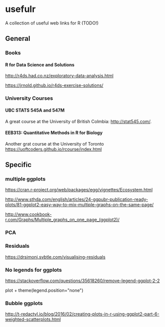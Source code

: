 # usefulr

A collection of useful web links for R (TODO!)

## General

### Books

#### R for Data Science and Solutions

<http://r4ds.had.co.nz/exploratory-data-analysis.html>

<https://jrnold.github.io/r4ds-exercise-solutions/>

### University Courses

#### UBC STATS 545A and 547M

A great course at the University of British Colmbia: <http://stat545.com/>. 

#### EEB313: Quantitative Methods in R for Biology

Another grat course at the University of Toronto <https://uoftcoders.github.io/rcourse/index.html>

## Specific 

### multiple ggplots

<https://cran.r-project.org/web/packages/egg/vignettes/Ecosystem.html>

<http://www.sthda.com/english/articles/24-ggpubr-publication-ready-plots/81-ggplot2-easy-way-to-mix-multiple-graphs-on-the-same-page/>

<http://www.cookbook-r.com/Graphs/Multiple_graphs_on_one_page_(ggplot2)/>

### PCA 


### Residuals

<https://drsimonj.svbtle.com/visualising-residuals>


### No legends for ggplots

<https://stackoverflow.com/questions/35618260/remove-legend-ggplot-2-2>

plot + theme(legend.position="none")

### Bubble ggplots

<http://t-redactyl.io/blog/2016/02/creating-plots-in-r-using-ggplot2-part-6-weighted-scatterplots.html>



